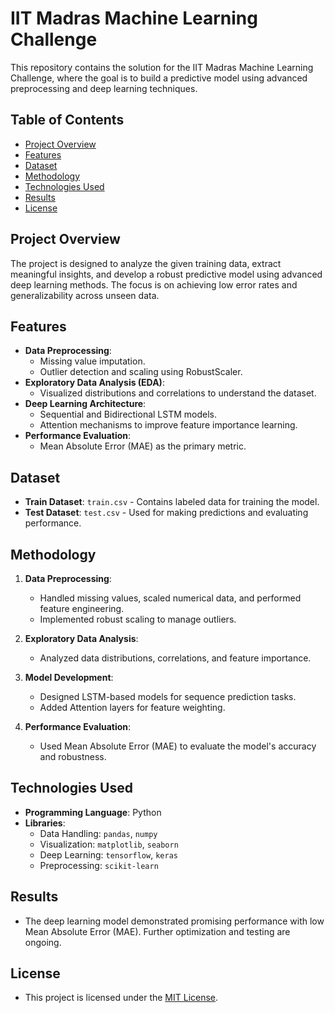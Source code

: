 # IIT Madras Machine Learning Challenge

This repository contains the solution for the IIT Madras Machine Learning Challenge, where the goal is to build a predictive model using advanced preprocessing and deep learning techniques.

## Table of Contents

- [Project Overview](#project-overview)
- [Features](#features)
- [Dataset](#dataset)
- [Methodology](#methodology)
- [Technologies Used](#technologies-used)
- [Results](#results)
- [License](#license)

## Project Overview

The project is designed to analyze the given training data, extract meaningful insights, and develop a robust predictive model using advanced deep learning methods. The focus is on achieving low error rates and generalizability across unseen data.

## Features

- **Data Preprocessing**:
  - Missing value imputation.
  - Outlier detection and scaling using RobustScaler.
- **Exploratory Data Analysis (EDA)**:
  - Visualized distributions and correlations to understand the dataset.
- **Deep Learning Architecture**:
  - Sequential and Bidirectional LSTM models.
  - Attention mechanisms to improve feature importance learning.
- **Performance Evaluation**:
  - Mean Absolute Error (MAE) as the primary metric.

## Dataset

- **Train Dataset**: `train.csv` - Contains labeled data for training the model.
- **Test Dataset**: `test.csv` - Used for making predictions and evaluating performance.

## Methodology

1. **Data Preprocessing**:
   - Handled missing values, scaled numerical data, and performed feature engineering.
   - Implemented robust scaling to manage outliers.

2. **Exploratory Data Analysis**:
   - Analyzed data distributions, correlations, and feature importance.

3. **Model Development**:
   - Designed LSTM-based models for sequence prediction tasks.
   - Added Attention layers for feature weighting.

4. **Performance Evaluation**:
   - Used Mean Absolute Error (MAE) to evaluate the model's accuracy and robustness.

## Technologies Used

- **Programming Language**: Python
- **Libraries**:
  - Data Handling: `pandas`, `numpy`
  - Visualization: `matplotlib`, `seaborn`
  - Deep Learning: `tensorflow`, `keras`
  - Preprocessing: `scikit-learn`

## Results
- The deep learning model demonstrated promising performance with low Mean Absolute Error (MAE). Further optimization and testing are ongoing.

## License
- This project is licensed under the [MIT License]([url](https://github.com/BenedictRaymond/IIT-Madras-ML-Challenge/blob/main/LICENSE)).
